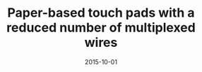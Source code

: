 ---
title: "Paper-based touch pads with a reduced number of multiplexed wires"
collection: publications
permalink: /publication/2013paper-touchoad
excerpt: 'This paper elaborates a method for metalized-paper based touchpads which works with reduced number of multiplexed wires.'
date: 2015-10-01
venue: 'Conference'
paperurl: ''
citation: 'Bank, HS., Yigit, EI., Bicer, M., Mazzeo,AD. &quot; Paper-based touch pads with a reduced number of multiplexed wires &quot;
ASME 2013 International Mechanical Engineering Congress Volume: IMECE2013-64944'
---